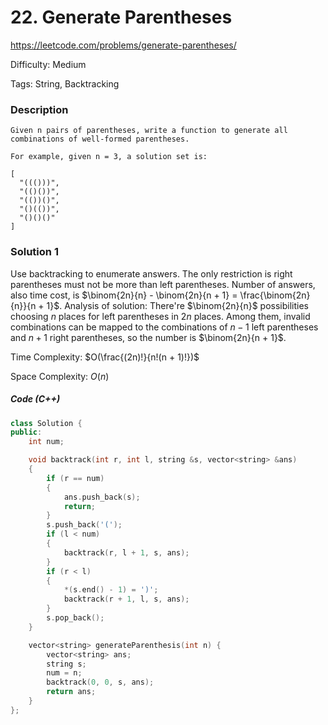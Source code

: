 # 22. Generate Parentheses

<https://leetcode.com/problems/generate-parentheses/>

Difficulty: Medium

Tags: String, Backtracking

### Description
```plain
Given n pairs of parentheses, write a function to generate all combinations of well-formed parentheses.

For example, given n = 3, a solution set is:

[
  "((()))",
  "(()())",
  "(())()",
  "()(())",
  "()()()"
]
```

### Solution 1
Use backtracking to enumerate answers. The only restriction is right parentheses must not be more than left parentheses. Number of answers, also time cost, is $\binom{2n}{n} - \binom{2n}{n + 1} = \frac{\binom{2n}{n}}{n + 1}$.
Analysis of solution: There're $\binom{2n}{n}$ possibilities choosing $n$ places for left parentheses in $2n$ places. Among them, invalid combinations can be mapped to the combinations of $n - 1$ left parentheses and $n + 1$ right parentheses, so the number is $\binom{2n}{n + 1}$.

Time Complexity: $O(\frac{(2n)!}{n!(n + 1)!})$

Space Complexity: $O(n)$

##### Code (C++)
```cpp
class Solution {
public:
    int num;

    void backtrack(int r, int l, string &s, vector<string> &ans)
    {
        if (r == num)
        {
            ans.push_back(s);
            return;
        }
        s.push_back('(');
        if (l < num)
        {
            backtrack(r, l + 1, s, ans);
        }
        if (r < l)
        {
            *(s.end() - 1) = ')';
            backtrack(r + 1, l, s, ans);
        }
        s.pop_back();
    }

    vector<string> generateParenthesis(int n) {
        vector<string> ans;
        string s;
        num = n;
        backtrack(0, 0, s, ans);
        return ans;
    }
};
```
